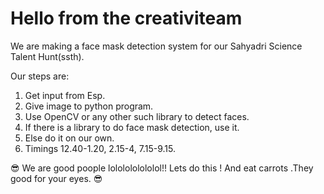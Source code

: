 # Hello from the creativiteam

We are making a face mask detection system for our Sahyadri Science Talent Hunt(ssth).

Our steps are: 
  1. Get input from Esp. 
  2. Give image to python program. 
  3. Use OpenCV or any other such library to detect faces.
  4. If there is a library to do face mask detection, use it.
  5. Else do it on our own.
  6. Timings 12.40-1.20, 2.15-4, 7.15-9.15.

😎 We are good poople lololololololol!! Lets do this ! And eat carrots .They good for your eyes. 😎
